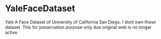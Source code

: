# YaleFaceDataset
Yale A Face Dataset of University of California San Diego. I dont own these dataset. This for preservation purpose only due original web is no longer active.

